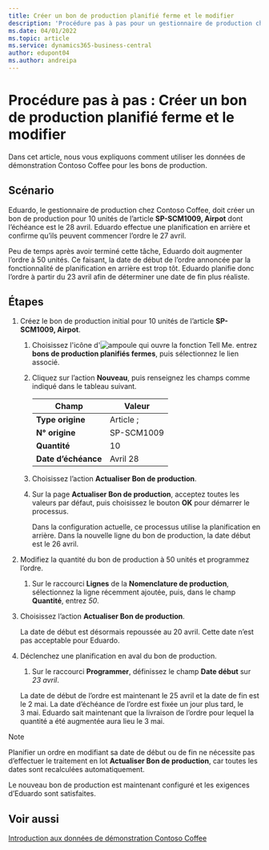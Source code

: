 ```yaml
---
title: Créer un bon de production planifié ferme et le modifier
description: 'Procédure pas à pas pour un gestionnaire de production chez Contoso Coffee qui souhaite créer un bon de production planifié ferme, puis le modifier.'
ms.date: 04/01/2022
ms.topic: article
ms.service: dynamics365-business-central
author: edupont04
ms.author: andreipa
---
```


# <a name="walkthrough-create-a-firm-planned-production-order-and-change-it"></a><a name="walkthrough-create-a-firm-planned-production-order-and-change-it"></a>Procédure pas à pas : Créer un bon de production planifié ferme et le modifier

Dans cet article, nous vous expliquons comment utiliser les données de démonstration Contoso Coffee pour les bons de production.  

## <a name="scenario"></a><a name="scenario"></a>Scénario

Eduardo, le gestionnaire de production chez Contoso Coffee, doit créer un bon de production pour 10 unités de l’article **SP-SCM1009, Airpot** dont l’échéance est le 28 avril. Eduardo effectue une planification en arrière et confirme qu’ils peuvent commencer l’ordre le 27 avril.  

Peu de temps après avoir terminé cette tâche, Eduardo doit augmenter l’ordre à 50 unités. Ce faisant, la date de début de l’ordre annoncée par la fonctionnalité de planification en arrière est trop tôt. Eduardo planifie donc l’ordre à partir du 23 avril afin de déterminer une date de fin plus réaliste.  

## <a name="steps"></a><a name="steps"></a>Étapes

1. Créez le bon de production initial pour 10 unités de l’article **SP-SCM1009, Airpot**.

    1. Choisissez l'icône d'![ampoule qui ouvre la fonction Tell Me.](../../media/ui-search/search_small.png "Dites-moi ce que vous voulez faire") entrez **bons de production planifiés fermes**, puis sélectionnez le lien associé.  

    2. Cliquez sur l’action **Nouveau**, puis renseignez les champs comme indiqué dans le tableau suivant.  

        |Champ  |Valeur  |
        |---------|---------|
        |**Type origine** |Article ;|
        |**N° origine** |SP-SCM1009|
        |**Quantité** |10|
        |**Date d’échéance**|Avril 28  |

    3. Choisissez l’action **Actualiser Bon de production**.  

    4. Sur la page **Actualiser Bon de production**, acceptez toutes les valeurs par défaut, puis choisissez le bouton **OK** pour démarrer le processus.  

        Dans la configuration actuelle, ce processus utilise la planification en arrière. Dans la nouvelle ligne du bon de production, la date début est le 26 avril.  

2. Modifiez la quantité du bon de production à 50 unités et programmez l’ordre.  

    1. Sur le raccourci **Lignes** de la **Nomenclature de production**, sélectionnez la ligne récemment ajoutée, puis, dans le champ **Quantité**, entrez *50*.  

3. Choisissez l’action **Actualiser Bon de production**.  

    La date de début est désormais repoussée au 20 avril. Cette date n’est pas acceptable pour Eduardo.

4. Déclenchez une planification en aval du bon de production.

    1. Sur le raccourci **Programmer**, définissez le champ **Date début** sur *23 avril*.

    La date de début de l’ordre est maintenant le 25 avril et la date de fin est le 2 mai. La date d’échéance de l’ordre est fixée un jour plus tard, le 3 mai. Eduardo sait maintenant que la livraison de l’ordre pour lequel la quantité a été augmentée aura lieu le 3 mai.

> [!NOTE]
> Planifier un ordre en modifiant sa date de début ou de fin ne nécessite pas d’effectuer le traitement en lot **Actualiser Bon de production**, car toutes les dates sont recalculées automatiquement.

Le nouveau bon de production est maintenant configuré et les exigences d’Eduardo sont satisfaites.  

## <a name="see-also"></a><a name="see-also"></a>Voir aussi

[Introduction aux données de démonstration Contoso Coffee](../contoso-coffee-intro.md)  
